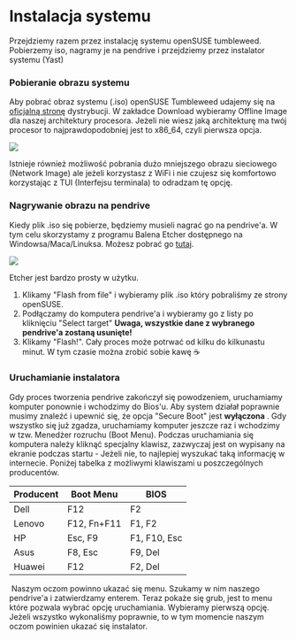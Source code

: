 # Instalacja systemu

Przejdziemy razem przez instalację systemu openSUSE tumbleweed. Pobierzemy iso, nagramy je na pendrive i przejdziemy przez instalator systemu (Yast)

### Pobieranie obrazu systemu

Aby pobrać obraz systemu (.iso) openSUSE Tumbleweed udajemy się na [oficjalną stronę](https://https://get.opensuse.org/tumbleweed/) dystrybucji. W zakładce Download wybieramy Offline Image dla naszej architektury procesora. Jeżeli nie wiesz jaką architekturę ma twój procesor to najprawdopodobniej jest to x86_64, czyli pierwsza opcja.

![](assets/20240623_224054_image.png)

Istnieje również możliwość pobrania dużo mniejszego obrazu sieciowego (Network Image) ale jeżeli korzystasz z WiFi i nie czujesz się komfortowo korzystając z TUI (Interfejsu terminala) to odradzam tę opcję.

### Nagrywanie obrazu na pendrive

Kiedy plik .iso się pobierze, będziemy musieli nagrać go na pendrive'a. W tym celu skorzystamy z programu Balena Etcher dostępnego na Windowsa/Maca/Linuksa. Możesz pobrać go [tutaj](https://etcher.balena.io/).

![](assets/20240623_224959_Etcher.png)

Etcher jest bardzo prosty w użytku.

1. Klikamy "Flash from file" i wybieramy plik .iso który pobraliśmy ze strony openSUSE.
2. Podłączamy do komputera pendrive'a i wybieramy go z listy po kliknięciu "Select target" **Uwaga, wszystkie dane z wybranego pendrive'a zostaną usunięte!**
3. Klikamy "Flash!". Cały proces może potrwać od kilku do kilkunastu minut. W tym czasie można zrobić sobie kawę ☕

### Uruchamianie instalatora

Gdy proces tworzenia pendrive zakończył się powodzeniem, uruchamiamy komputer ponownie i wchodzimy do Bios'u. Aby system działał poprawnie musimy znaleźć i upewnić się, że opcja "Secure Boot" jest **wyłączona** . Gdy wszystko się już zgadza, uruchamiamy komputer jeszcze raz i wchodzimy w tzw. Menedżer rozruchu (Boot Menu). Podczas uruchamiania się komputera należy kliknąć specjalny klawisz, zazwyczaj jest on wypisany na ekranie podczas startu - Jeżeli nie, to najlepiej wyszukać taką informację w internecie. Poniżej tabelka z możliwymi klawiszami u poszczególnych producentów.


| Producent | Boot Menu   | BIOS         |
| ----------- | ------------- | -------------- |
| Dell      | F12         | F2           |
| Lenovo    | F12, Fn+F11 | F1, F2       |
| HP        | Esc, F9     | F1, F10, Esc |
| Asus      | F8, Esc     | F9, Del      |
| Huawei    | F12         | F2, Del      |

 Naszym oczom powinno ukazać się menu. Szukamy w nim naszego pendrive'a i zatwierdzamy enterem. Teraz pokaże się grub, jest to menu które pozwala wybrać opcję uruchamiania. Wybieramy pierwszą opcję. Jeżeli wszystko wykonaliśmy poprawnie, to w tym momencie naszym oczom powinien ukazać się instalator.
